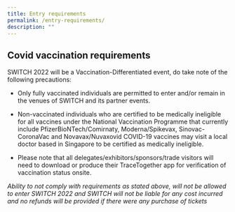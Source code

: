 ```yaml
---
title: Entry requirements
permalink: /entry-requirements/
description: ""
---
```

## Covid vaccination requirements
SWITCH 2022 will be a Vaccination-Differentiated event, do take note of the following precautions:

* Only fully vaccinated individuals are permitted to enter and/or remain in the venues of SWITCH and its partner events.
    
* Non-vaccinated individuals who are certified to be medically ineligible for all vaccines under the National Vaccination Programme that currently include PfizerBioNTech/Comirnaty, Moderna/Spikevax, Sinovac-CoronaVac and Novavax/Nuvaxovid COVID-19 vaccines may visit a local doctor based in Singapore to be certified as medically ineligible.
    
* Please note that all delegates/exhibitors/sponsors/trade visitors will need to download or produce their TraceTogether app for verification of vaccination status onsite.

*Ability to not comply with requirements as stated above, will not be allowed to enter SWITCH 2022 and SWITCH will not be liable for any cost incurred and no refunds will be provided if there were any purchase of tickets*